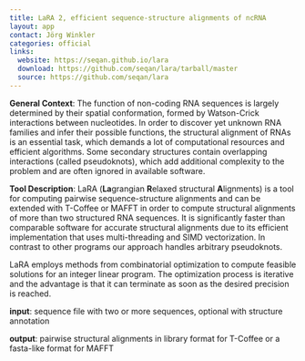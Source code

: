 ```yaml
---
title: LaRA 2, efficient sequence-structure alignments of ncRNA
layout: app
contact: Jörg Winkler
categories: official
links:
  website: https://seqan.github.io/lara
  download: https://github.com/seqan/lara/tarball/master
  source: https://github.com/seqan/lara
---
```


**General Context**: The function of non-coding RNA sequences is largely determined by their spatial conformation, 
formed by Watson-Crick interactions between nucleotides. In order to discover yet unknown RNA families and infer their 
possible functions, the structural alignment of RNAs is an essential task, which demands a lot of computational 
resources and efficient algorithms. Some secondary structures contain overlapping interactions (called pseudoknots), 
which add additional complexity to the problem and are often ignored in available software.

**Tool Description**: LaRA (**La**grangian **R**elaxed structural **A**lignments) is a tool for computing pairwise 
sequence-structure alignments and can be extended with T-Coffee or MAFFT in order to compute structural alignments 
of more than two structured RNA sequences. It is significantly faster than comparable software for accurate 
structural alignments due to its efficient implementation that uses multi-threading and SIMD vectorization. 
In contrast to other programs our approach handles arbitrary pseudoknots.

LaRA employs methods from combinatorial optimization to compute feasible solutions for an integer linear program. 
The optimization process is iterative and the advantage is that it can terminate as soon as the desired precision 
is reached.

**input**: sequence file with two or more sequences, optional with structure annotation

**output**: pairwise structural alignments in library format for T-Coffee or a fasta-like format for MAFFT
